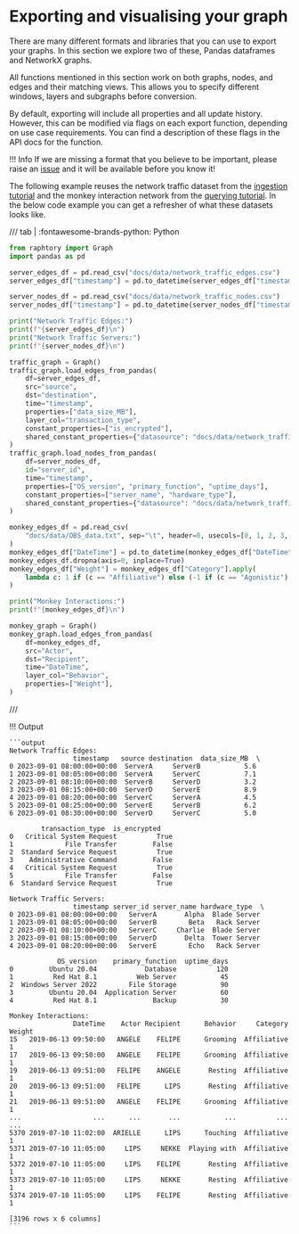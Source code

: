 # Exporting and visualising your graph

There are many different formats and libraries that you can use to export your graphs. In this section we explore two of these, Pandas dataframes and NetworkX graphs.

All functions mentioned in this section work on both graphs, nodes, and edges and their matching views. This allows you to specify different windows, layers and subgraphs before conversion. 

By default, exporting will include all properties and all update history. However, this can be modified via flags on each export function, depending on use case requirements. You can find a description of these flags in the API docs for the function.

!!! Info
    If we are missing a format that you believe to be important, please raise an [issue](https://github.com/Pometry/Raphtory/issues) and it will be available before you know it!

The following example reuses the network traffic dataset from the [ingestion tutorial](../ingestion/3_dataframes.md) and the monkey interaction network from the [querying tutorial](../querying/1_intro.md). In the below code example you can get a refresher of what these datasets looks like. 

/// tab | :fontawesome-brands-python: Python
```python
from raphtory import Graph
import pandas as pd

server_edges_df = pd.read_csv("docs/data/network_traffic_edges.csv")
server_edges_df["timestamp"] = pd.to_datetime(server_edges_df["timestamp"])

server_nodes_df = pd.read_csv("docs/data/network_traffic_nodes.csv")
server_nodes_df["timestamp"] = pd.to_datetime(server_nodes_df["timestamp"])

print("Network Traffic Edges:")
print(f"{server_edges_df}\n")
print("Network Traffic Servers:")
print(f"{server_nodes_df}\n")

traffic_graph = Graph()
traffic_graph.load_edges_from_pandas(
    df=server_edges_df,
    src="source",
    dst="destination",
    time="timestamp",
    properties=["data_size_MB"],
    layer_col="transaction_type",
    constant_properties=["is_encrypted"],
    shared_constant_properties={"datasource": "docs/data/network_traffic_edges.csv"},
)
traffic_graph.load_nodes_from_pandas(
    df=server_nodes_df,
    id="server_id",
    time="timestamp",
    properties=["OS_version", "primary_function", "uptime_days"],
    constant_properties=["server_name", "hardware_type"],
    shared_constant_properties={"datasource": "docs/data/network_traffic_edges.csv"},
)

monkey_edges_df = pd.read_csv(
    "docs/data/OBS_data.txt", sep="\t", header=0, usecols=[0, 1, 2, 3, 4], parse_dates=[0]
)
monkey_edges_df["DateTime"] = pd.to_datetime(monkey_edges_df["DateTime"])
monkey_edges_df.dropna(axis=0, inplace=True)
monkey_edges_df["Weight"] = monkey_edges_df["Category"].apply(
    lambda c: 1 if (c == "Affiliative") else (-1 if (c == "Agonistic") else 0)
)

print("Monkey Interactions:")
print(f"{monkey_edges_df}\n")

monkey_graph = Graph()
monkey_graph.load_edges_from_pandas(
    df=monkey_edges_df,
    src="Actor",
    dst="Recipient",
    time="DateTime",
    layer_col="Behavior",
    properties=["Weight"],
)
```
///

!!! Output

    ```output
    Network Traffic Edges:
                    timestamp   source destination  data_size_MB  \
    0 2023-09-01 08:00:00+00:00  ServerA     ServerB           5.6   
    1 2023-09-01 08:05:00+00:00  ServerA     ServerC           7.1   
    2 2023-09-01 08:10:00+00:00  ServerB     ServerD           3.2   
    3 2023-09-01 08:15:00+00:00  ServerD     ServerE           8.9   
    4 2023-09-01 08:20:00+00:00  ServerC     ServerA           4.5   
    5 2023-09-01 08:25:00+00:00  ServerE     ServerB           6.2   
    6 2023-09-01 08:30:00+00:00  ServerD     ServerC           5.0   

            transaction_type  is_encrypted  
    0   Critical System Request          True  
    1             File Transfer         False  
    2  Standard Service Request          True  
    3    Administrative Command         False  
    4   Critical System Request          True  
    5             File Transfer         False  
    6  Standard Service Request          True  

    Network Traffic Servers:
                    timestamp server_id server_name hardware_type  \
    0 2023-09-01 08:00:00+00:00   ServerA       Alpha  Blade Server   
    1 2023-09-01 08:05:00+00:00   ServerB        Beta   Rack Server   
    2 2023-09-01 08:10:00+00:00   ServerC     Charlie  Blade Server   
    3 2023-09-01 08:15:00+00:00   ServerD       Delta  Tower Server   
    4 2023-09-01 08:20:00+00:00   ServerE        Echo   Rack Server   

                OS_version    primary_function  uptime_days  
    0         Ubuntu 20.04            Database          120  
    1          Red Hat 8.1          Web Server           45  
    2  Windows Server 2022        File Storage           90  
    3         Ubuntu 20.04  Application Server           60  
    4          Red Hat 8.1              Backup           30  

    Monkey Interactions:
                    DateTime    Actor Recipient      Behavior     Category  Weight
    15   2019-06-13 09:50:00   ANGELE    FELIPE      Grooming  Affiliative       1
    17   2019-06-13 09:50:00   ANGELE    FELIPE      Grooming  Affiliative       1
    19   2019-06-13 09:51:00   FELIPE    ANGELE       Resting  Affiliative       1
    20   2019-06-13 09:51:00   FELIPE      LIPS       Resting  Affiliative       1
    21   2019-06-13 09:51:00   ANGELE    FELIPE      Grooming  Affiliative       1
    ...                  ...      ...       ...           ...          ...     ...
    5370 2019-07-10 11:02:00  ARIELLE      LIPS      Touching  Affiliative       1
    5371 2019-07-10 11:05:00     LIPS     NEKKE  Playing with  Affiliative       1
    5372 2019-07-10 11:05:00     LIPS    FELIPE       Resting  Affiliative       1
    5373 2019-07-10 11:05:00     LIPS     NEKKE       Resting  Affiliative       1
    5374 2019-07-10 11:05:00     LIPS    FELIPE       Resting  Affiliative       1

    [3196 rows x 6 columns]
    ```

